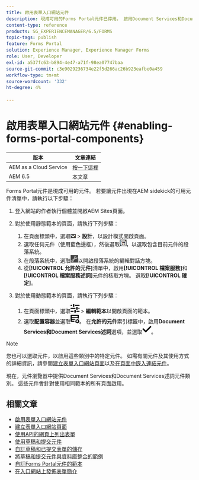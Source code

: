 ```yaml
---
title: 啟用表單入口網站元件
description: 現成可用的Forms Portal元件已停用。 啟用Document Services和Document Services述詞群組以啟用Forms Portal元件。
content-type: reference
products: SG_EXPERIENCEMANAGER/6.5/FORMS
topic-tags: publish
feature: Forms Portal
solution: Experience Manager, Experience Manager Forms
role: User, Developer
exl-id: a537fc63-b894-4e47-a71f-98ea07747baa
source-git-commit: c3e9029236734e22f5d266ac26b923eafbe0a459
workflow-type: tm+mt
source-wordcount: '332'
ht-degree: 4%

---
```


# 啟用表單入口網站元件 {#enabling-forms-portal-components}

| 版本 | 文章連結 |
| -------- | ---------------------------- |
| AEM as a Cloud Service  | [按一下這裡](https://experienceleague.adobe.com/docs/experience-manager-cloud-service/content/forms/adaptive-forms-authoring/authoring-adaptive-forms-foundation-components/configure-forms-portal.html) |
| AEM 6.5 | 本文章 |

Forms Portal元件是現成可用的元件。 若要讓元件出現在AEM sidekick的可用元件清單中，請執行以下步驟：

1. 登入網站的作者執行個體並開啟AEM Sites頁面。

1. 對於使用靜態範本的頁面，請執行下列步驟：

   1. 在頁面標頭中，選取![畫佈下拉式清單](assets/canvas-drop-down.png) > **設計**，以設計模式開啟頁面。
   1. 選取任何元件（使用藍色邊框），然後選取![欄位層級](assets/field-level.png)，以選取包含目前元件的段落系統。
   1. 在段落系統中，選取![settings_icon](assets/settings_icon.png)以開啟段落系統的編輯對話方塊。
   1. 從&#x200B;**[!UICONTROL 允許的元件]**&#x200B;清單中，啟用&#x200B;**[!UICONTROL 檔案服務]**&#x200B;和&#x200B;**[!UICONTROL 檔案服務述詞]**&#x200B;元件的核取方塊。 選取&#x200B;**[!UICONTROL 確定]**。

1. 對於使用動態範本的頁面，請執行下列步驟：

   1. 在頁面標頭中，選取![屬性](assets/properties.png) > **編輯範本**&#x200B;以開啟頁面的範本。
   1. 選取&#x200B;**配置容器**&#x200B;並選取![FeedManagement](/help/forms/using/assets/feedmanagement.png)。 在&#x200B;**允許的元件**&#x200B;索引標籤中，啟用&#x200B;**Document Services和Document Services述詞**&#x200B;選項，並選取![aem_6_3_forms_save](assets/aem_6_3_forms_save.png)。

>[!NOTE]
>
>您也可以選取元件，以啟用這些類別中的特定元件。 如需有關元件及其使用方式的詳細資訊，請參閱[建立表單入口網站頁面](/help/forms/using/creating-form-portal-page.md)以及[在頁面中嵌入連結元件](/help/forms/using/embedding-link-component-page.md)。

現在，元件瀏覽器中提供Document Services和Document Services述詞元件類別。 這些元件會針對使用相同範本的所有頁面啟用。

## 相關文章

* [啟用表單入口網站元件](/help/forms/using/enabling-forms-portal-components.md)
* [建立表單入口網站頁面](/help/forms/using/creating-form-portal-page.md)
* [使用API的網頁上列出表單](/help/forms/using/listing-forms-webpage-using-apis.md)
* [使用草稿和提交元件](/help/forms/using/draft-submission-component.md)
* [自訂草稿和已提交表單的儲存](/help/forms/using/draft-submission-component.md)
* [將草稿和提交元件與資料庫整合的範例](/help/forms/using/integrate-draft-submission-database.md)
* [自訂Forms Portal元件的範本](/help/forms/using/customizing-templates-forms-portal-components.md)
* [在入口網站上發佈表單簡介](/help/forms/using/introduction-publishing-forms.md)
